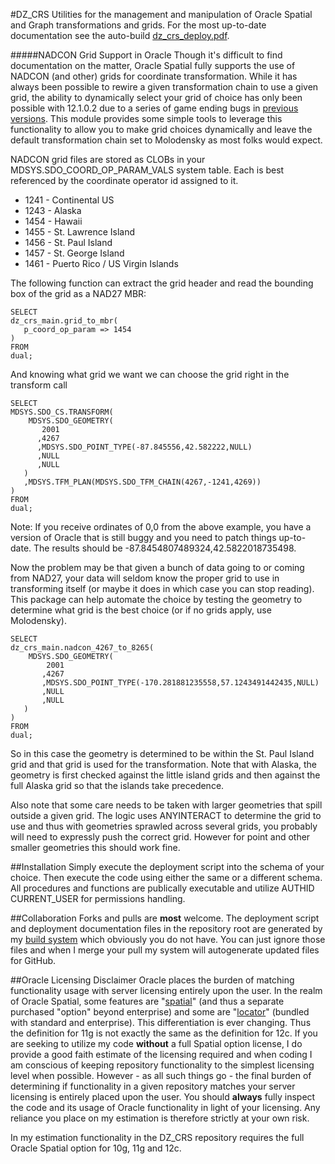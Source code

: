 #DZ_CRS
Utilities for the management and manipulation of Oracle Spatial and Graph transformations and grids.
For the most up-to-date documentation see the auto-build  [dz_crs_deploy.pdf](https://github.com/pauldzy/DZ_CRS/blob/master/dz_crs_deploy.pdf).

#####NADCON Grid Support in Oracle
Though it's difficult to find documentation on the matter, Oracle Spatial fully supports the use of NADCON (and other) grids for coordinate transformation.  While it has always been possible to rewire a given transformation chain to use a given grid, the ability to dynamically select your grid of choice has only been possible with 12.1.0.2 due to a series of game ending bugs in [previous versions](https://community.oracle.com/message/13607727#13607727).  This module provides some simple tools to leverage this functionality to allow you to make grid choices dynamically and leave the default transformation chain set to Molodensky as most folks would expect.

NADCON grid files are stored as CLOBs in your MDSYS.SDO_COORD_OP_PARAM_VALS system table.  Each is best referenced by the coordinate operator id assigned to it.  
* 1241 - Continental US
* 1243 - Alaska
* 1454 - Hawaii
* 1455 - St. Lawrence Island
* 1456 - St. Paul Island
* 1457 - St. George Island
* 1461 - Puerto Rico / US Virgin Islands

The following function can extract the grid header and read the bounding box of the grid as a NAD27 MBR:
```
SELECT
dz_crs_main.grid_to_mbr(
   p_coord_op_param => 1454
)
FROM
dual;
```
And knowing what grid we want we can choose the grid right in the transform call
```
SELECT
MDSYS.SDO_CS.TRANSFORM(
    MDSYS.SDO_GEOMETRY(
       2001
      ,4267
      ,MDSYS.SDO_POINT_TYPE(-87.845556,42.582222,NULL)
      ,NULL
      ,NULL
   )
   ,MDSYS.TFM_PLAN(MDSYS.SDO_TFM_CHAIN(4267,-1241,4269))
)
FROM
dual;
```
Note: If you receive ordinates of 0,0 from the above example, you have a version of Oracle that is still buggy and you need to patch things up-to-date.  The results should be -87.8454807489324,42.5822018735498.

Now the problem may be that given a bunch of data going to or coming from NAD27, your data will seldom know the proper grid to use in transforming itself (or maybe it does in which case you can stop reading).  This package can help automate the choice by testing the geometry to determine what grid is the best choice (or if no grids apply, use Molodensky).
```
SELECT
dz_crs_main.nadcon_4267_to_8265(
    MDSYS.SDO_GEOMETRY(
        2001
       ,4267
       ,MDSYS.SDO_POINT_TYPE(-170.281881235558,57.1243491442435,NULL)
       ,NULL
       ,NULL
   )
)
FROM
dual;
```
So in this case the geometry is determined to be within the St. Paul Island grid and that grid is used for the transformation.  Note that with Alaska, the geometry is first checked against the little island grids and then against the full Alaska grid so that the islands take precedence.

Also note that some care needs to be taken with larger geometries that spill outside a given grid.  The logic uses ANYINTERACT to determine the grid to use and thus with geometries sprawled across several grids, you probably will need to expressly push the correct grid.  However for point and other smaller geometries this should work fine.

##Installation
Simply execute the deployment script into the schema of your choice.  Then execute the code using either the same or a different schema.  All procedures and functions are publically executable and utilize AUTHID CURRENT_USER for permissions handling.

##Collaboration
Forks and pulls are **most** welcome.  The deployment script and deployment documentation files in the repository root are generated by my [build system](https://github.com/pauldzy/Speculative_PLSQL_CI) which obviously you do not have.  You can just ignore those files and when I merge your pull my system will autogenerate updated files for GitHub.

##Oracle Licensing Disclaimer
Oracle places the burden of matching functionality usage with server licensing entirely upon the user.  In the realm of Oracle Spatial, some features are "[spatial](http://download.oracle.com/otndocs/products/spatial/pdf/12c/oraspatitalandgraph_12_fo.pdf)" (and thus a separate purchased "option" beyond enterprise) and some are "[locator](http://download.oracle.com/otndocs/products/spatial/pdf/12c/oraspatialfeatures_12c_fo_locator.pdf)" (bundled with standard and enterprise).  This differentiation is ever changing.  Thus the definition for 11g is not exactly the same as the definition for 12c.  If you are seeking to utilize my code **without** a full Spatial option license, I do provide a good faith estimate of the licensing required and when coding I am conscious of keeping repository functionality to the simplest licensing level when possible.  However - as all such things go - the final burden of determining if functionality in a given repository matches your server licensing is entirely placed upon the user.  You should **always** fully inspect the code and its usage of Oracle functionality in light of your licensing.  Any reliance you place on my estimation is therefore strictly at your own risk.

In my estimation functionality in the DZ_CRS repository requires the full Oracle Spatial option for 10g, 11g and 12c.
